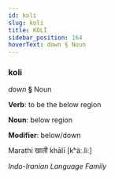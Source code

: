 ```yaml
---
id: koli
slug: koli
title: KOLİ
sidebar_position: 164
hoverText: down § Noun
---
```


### koli

*down* **§** Noun

**Verb**: to be the below region

**Noun**: below region

**Modifier**: below/down

Marathi खाली khālī [kʰäː.liː]

*Indo-Iranian Language Family*